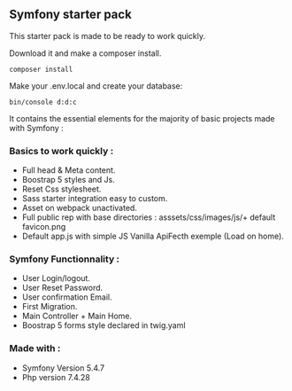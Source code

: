 ## Symfony starter pack

This starter pack is made to be ready to work quickly.

Download it and make a composer install.
```
composer install
```

Make your .env.local and create your database:
```
bin/console d:d:c
```

It contains the essential elements for the majority of basic projects made with Symfony : 

### Basics to work quickly :

- Full head & Meta content.
- Boostrap 5 styles and Js.
- Reset Css stylesheet.
- Sass starter integration easy to custom.
- Asset on webpack unactivated.
- Full public rep with base directories : asssets/css/images/js/+ default favicon.png
- Default app.js with simple JS Vanilla ApiFecth exemple (Load on home).

### Symfony Functionnality :

- User Login/logout.
- User Reset Password.
- User confirmation Email.
- First Migration. 
- Main Controller + Main Home.
- Boostrap 5 forms style declared in twig.yaml 

### Made with :

- Symfony Version 5.4.7
- Php version 7.4.28

